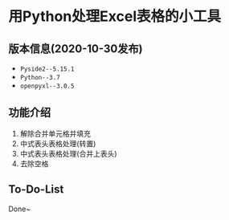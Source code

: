 # 用Python处理Excel表格的小工具

## 版本信息(2020-10-30发布)
- `Pyside2--5.15.1`
- `Python--3.7`
- `openpyxl--3.0.5`

## 功能介绍
1. 解除合并单元格并填充
2. 中式表头表格处理(转置)
3. 中式表头表格处理(合并上表头)
4. 去除空格

## To-Do-List
Done~